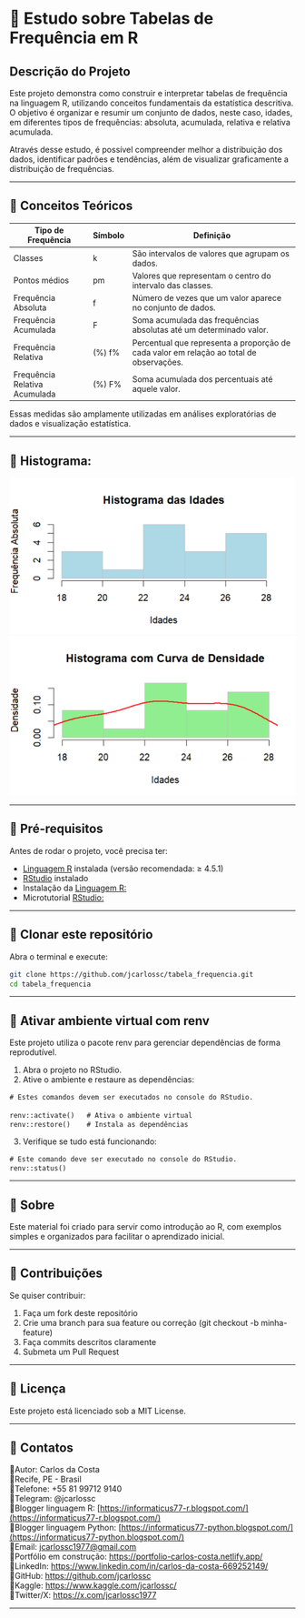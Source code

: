 # 📌 Estudo sobre Tabelas de Frequência em R
## Descrição do Projeto

Este projeto demonstra como construir e interpretar tabelas de frequência na linguagem R, utilizando conceitos fundamentais da estatística descritiva.
O objetivo é organizar e resumir um conjunto de dados, neste caso, idades, em diferentes tipos de frequências: absoluta, acumulada, relativa e relativa acumulada.

Através desse estudo, é possível compreender melhor a distribuição dos dados, identificar padrões e tendências, além de visualizar graficamente a distribuição de frequências.

---

## 📌 Conceitos Teóricos
|Tipo de Frequência	| Símbolo |	Definição |
| ------------------- | ------------------- | ------------------ |
| Classes | k | São intervalos de valores que agrupam os dados. |
| Pontos médios | pm | Valores que representam o centro do intervalo das classes. |
| Frequência Absoluta |	f |	Número de vezes que um valor aparece no conjunto de dados. |
| Frequência Acumulada |	F |	Soma acumulada das frequências absolutas até um determinado valor. |
| Frequência Relativa | (%)	f%	| Percentual que representa a proporção de cada valor em relação ao total de observações. |
| Frequência Relativa Acumulada | (%)	F% |	Soma acumulada dos percentuais até aquele valor. |

Essas medidas são amplamente utilizadas em análises exploratórias de dados e visualização estatística.

---

## 📌 Histograma:

<img src="histogramas/histograma.png">
<img src="histogramas/densidade.png">

---

## 📌 Pré-requisitos
Antes de rodar o projeto, você precisa ter:

* [Linguagem R](https://cran.r-project.org/) instalada (versão recomendada: ≥ 4.5.1)
* [RStudio](https://posit.co/download/rstudio-desktop/) instalado
* Instalação da [Linguagem R:](https://informaticus77-r.blogspot.com/2025/09/blog-post.html)
* Microtutorial [RStudio:](https://informaticus77-r.blogspot.com/2025/09/blog-post_8.html)

---

## 📌 Clonar este repositório
Abra o terminal e execute:
```bash
git clone https://github.com/jcarlossc/tabela_frequencia.git
cd tabela_frequencia
```

---

## 📌 Ativar ambiente virtual com renv
Este projeto utiliza o pacote renv para gerenciar dependências de forma reprodutível.
1. Abra o projeto no RStudio.
2. Ative o ambiente e restaure as dependências:
```
# Estes comandos devem ser executados no console do RStudio.

renv::activate()   # Ativa o ambiente virtual
renv::restore()    # Instala as dependências
```
3. Verifique se tudo está funcionando:
```
# Este comando deve ser executado no console do RStudio.
renv::status()
```

---

## 📌 Sobre
Este material foi criado para servir como introdução ao R, com exemplos simples e organizados para facilitar o aprendizado inicial.

---

## 📌 Contribuições
Se quiser contribuir:
1. Faça um fork deste repositório
2. Crie uma branch para sua feature ou correção (git checkout -b minha-feature)
3. Faça commits descritos claramente
4. Submeta um Pull Request

---

## 📌 Licença
Este projeto está licenciado sob a MIT License.

---

## 📌 Contatos
📌Autor: Carlos da Costa<br>
📌Recife, PE - Brasil<br>
📌Telefone: +55 81 99712 9140<br>
📌Telegram: @jcarlossc<br>
📌Blogger linguagem R: [https://informaticus77-r.blogspot.com/](https://informaticus77-r.blogspot.com/)<br>
📌Blogger linguagem Python: [https://informaticus77-python.blogspot.com/](https://informaticus77-python.blogspot.com/)<br>
📌Email: jcarlossc1977@gmail.com<br>
📌Portfólio em construção: https://portfolio-carlos-costa.netlify.app/<br>
📌LinkedIn: https://www.linkedin.com/in/carlos-da-costa-669252149/<br>
📌GitHub: https://github.com/jcarlossc<br>
📌Kaggle: https://www.kaggle.com/jcarlossc/  
📌Twitter/X: https://x.com/jcarlossc1977

---




